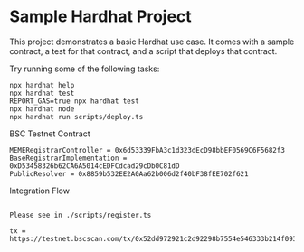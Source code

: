 # Sample Hardhat Project

This project demonstrates a basic Hardhat use case. It comes with a sample contract, a test for that contract, and a script that deploys that contract.

Try running some of the following tasks:

```shell
npx hardhat help
npx hardhat test
REPORT_GAS=true npx hardhat test
npx hardhat node
npx hardhat run scripts/deploy.ts
```

BSC Testnet Contract

```
MEMERegistrarController = 0x6d53339FbA3c1d323dEcD98bbEF0569C6F5682f3
BaseRegistrarImplementation = 0xD53458326b62CA6A5014cEDFCdcad29cDb0C81dD
PublicResolver = 0x8859b532EE2A0Aa62b006d2f40bF38fEE702f621
```

Integration Flow

```

Please see in ./scripts/register.ts

tx = https://testnet.bscscan.com/tx/0x52dd972921c2d92298b7554e546333b214f0932028a981999579d7d295e11eae

```
